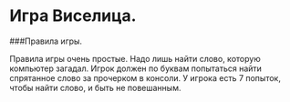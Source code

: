 # Игра Виселица.

###Правила игры.

Правила игры очень простые. Надо лишь найти слово, которую компьютер загадал. Игрок должен по буквам попытаться найти спрятанное слово за прочерком в консоли. У игрока есть 7 попыток, чтобы найти слово, и быть не повешанным.
